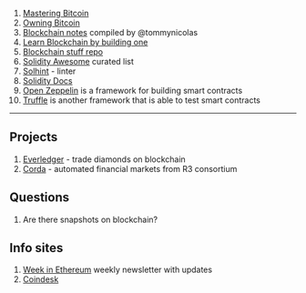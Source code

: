1. [Mastering Bitcoin][1] 
1. [Owning Bitcoin][2]
1. [Blockchain notes][3] compiled by @tommynicolas
1. [Learn Blockchain by building one][4] 
1. [Blockchain stuff repo][5]
1. [Solidity Awesome][6] curated list
1. [Solhint][7] - linter
1. [Solidity Docs][8]
1. [Open Zeppelin][9] is a framework for building smart contracts
1. [Truffle][10] is another framework that is able to test smart contracts

---

## Projects

1. [Everledger](www.everledger.io) - trade diamonds on blockchain
1. [Corda](https://www.r3.com/) - automated financial markets from R3 consortium

## Questions

1. Are there snapshots on blockchain?

## Info sites

1. [Week in Ethereum](http://www.weekinethereum.com/) weekly newsletter with updates
2. [Coindesk](https://www.coindesk.com/)

[1]: https://www.safaribooksonline.com/library/view/mastering-bitcoin-2nd/9781491954379/
[2]: https://bitzuma.com/owning-bitcoin/
[3]: https://blankslate.io/?note=48627
[4]: https://hackernoon.com/learn-blockchains-by-building-one-117428612f46
[5]: https://github.com/xel/blockchain-stuff
[6]: https://github.com/bkrem/awesome-solidity
[7]: https://github.com/protofire/solhint
[8]: https://solidity.readthedocs.io/en/develop/
[9]: https://openzeppelin.org/
[10]: http://truffleframework.com/
